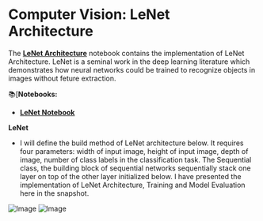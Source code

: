 # **Computer Vision: LeNet Architecture**

The [**LeNet Architecture**](https://github.com/ThinamXx/ComputerVision/blob/main/05.%20LeNet%20Architecture/LeNet.ipynb) notebook contains the implementation of LeNet Architecture. LeNet is a seminal work in the deep learning literature which demonstrates how neural networks could be trained to recognize objects in images without feture extraction. 

📚[**Notebooks:**
- [**LeNet Notebook**](https://github.com/ThinamXx/ComputerVision/blob/main/05.%20LeNet%20Architecture/LeNet.ipynb)

**LeNet**
- I will define the build method of LeNet architecture below. It requires four parameters: width of input image, height of input image, depth of image, number of class labels in the classification task. The Sequential class, the building block of sequential networks sequentially stack one layer on top of the other layer initialized below. I have presented the implementation of LeNet Architecture, Training and Model Evaluation here in the snapshot.

![Image](https://github.com/ThinamXx/MachineLearning_DeepLearning/blob/main/Images/Day%2016a.PNG) 
![Image](https://github.com/ThinamXx/MachineLearning_DeepLearning/blob/main/Images/Day%2016b.PNG)
